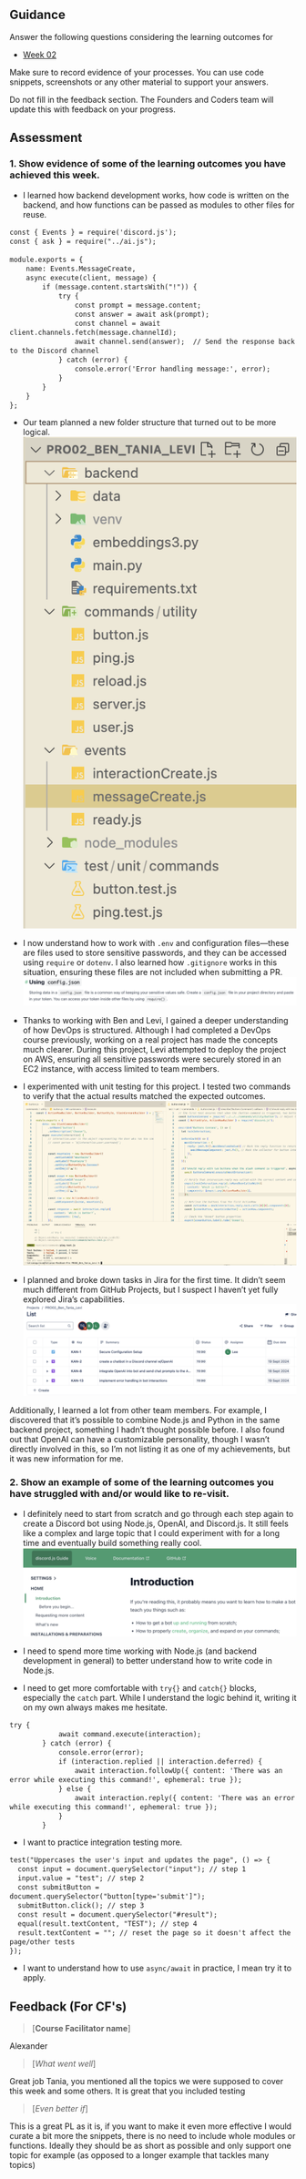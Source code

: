 ## Guidance
Answer the following questions considering the learning outcomes for
- [Week 02](https://learn.foundersandcoders.com/course/syllabus/developer/week02-project02-chatbot/learning-outcomes/)

Make sure to record evidence of your processes. You can use code snippets, screenshots or any other material to support your answers.

Do not fill in the feedback section. The Founders and Coders team will update this with feedback on your progress.

## Assessment
 ### 1. Show evidence of some of the learning outcomes you have achieved this week.

- I learned how backend development works, how code is written on the backend, and how functions can be passed as modules to other files for reuse.

```
const { Events } = require('discord.js');
const { ask } = require("../ai.js");

module.exports = {
	name: Events.MessageCreate, 
	async execute(client, message) {
		if (message.content.startsWith("!")) {
			try {
				const prompt = message.content;
				const answer = await ask(prompt); 
				const channel = await client.channels.fetch(message.channelId);
				await channel.send(answer);  // Send the response back to the Discord channel
			} catch (error) {
				console.error('Error handling message:', error);
			}
		}
	}
};
```


- Our team planned a new folder structure that turned out to be more logical.
![folder structure](./screenshots/folders.png)


- I now understand how to work with `.env` and configuration files—these are files used to store sensitive passwords, and they can be accessed using `require` or `dotenv`. I also learned how `.gitignore` works in this situation, ensuring these files are not included when submitting a PR.
![config usage](./screenshots/config_usage.png)


- Thanks to working with Ben and Levi, I gained a deeper understanding of how DevOps is structured. Although I had completed a DevOps course previously, working on a real project has made the concepts much clearer. During this project, Levi attempted to deploy the project on AWS, ensuring all sensitive passwords were securely stored in an EC2 instance, with access limited to team members.


- I experimented with unit testing for this project. I tested two commands to verify that the actual results matched the expected outcomes.
![testing](./screenshots/testing.png)


- I planned and broke down tasks in Jira for the first time. It didn’t seem much different from GitHub Projects, but I suspect I haven’t yet fully explored Jira’s capabilities.
![jira kanban](./screenshots/jira.png)

Additionally, I learned a lot from other team members. For example, I discovered that it’s possible to combine Node.js and Python in the same backend project, something I hadn’t thought possible before. I also found out that OpenAI can have a customizable personality, though I wasn’t directly involved in this, so I’m not listing it as one of my achievements, but it was new information for me.


 ### 2. Show an example of some of the learning outcomes you have struggled with and/or would like to re-visit.

- I definitely need to start from scratch and go through each step again to create a Discord bot using Node.js, OpenAI, and Discord.js. It still feels like a complex and large topic that I could experiment with for a long time and eventually build something really cool.
![intro_discord](./screenshots/intro_discord.png)

- I need to spend more time working with Node.js (and backend development in general) to better understand how to write code in Node.js.

- I need to get more comfortable with `try{}` and `catch{}` blocks, especially the `catch` part. While I understand the logic behind it, writing it on my own always makes me hesitate.

```
try {
			await command.execute(interaction);
		} catch (error) {
			console.error(error);
			if (interaction.replied || interaction.deferred) {
				await interaction.followUp({ content: 'There was an error while executing this command!', ephemeral: true });
			} else {
				await interaction.reply({ content: 'There was an error while executing this command!', ephemeral: true });
			}
		}
```

- I want to practice integration testing more.
```
test("Uppercases the user's input and updates the page", () => {
  const input = document.querySelector("input"); // step 1
  input.value = "test"; // step 2
  const submitButton = document.querySelector("button[type='submit']");
  submitButton.click(); // step 3
  const result = document.querySelector("#result");
  equal(result.textContent, "TEST"); // step 4
  result.textContent = ""; // reset the page so it doesn't affect the page/other tests
});
```

- I want to understand how to use `async/await` in practice, I mean try it to apply.



## Feedback (For CF's)
> [**Course Facilitator name**]

Alexander

> [*What went well*]

Great job Tania, you mentioned all the topics we were supposed to cover this week and some others. It is great that you included testing

> [*Even better if*]

This is a great PL as it is, if you want to make it even more effective I would curate a bit more the snippets, there is no need to include whole modules or functions. Ideally they should be as short as possible and only support one topic for example (as opposed to a longer example that tackles many topics)
